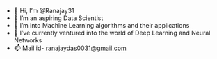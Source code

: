 - 👋 Hi, I’m @Ranajay31
- 👀 I’m an aspiring Data Scientist
- 🌱 I’m into Machine Learning algorithms and their applications
- 💞️ I’ve currently ventured into the world of  Deep Learning and Neural Networks
- 📫 Mail id- ranajaydas0031@gmail.com

<!---
Ranajay31/Ranajay31 is a ✨ special ✨ repository because its `README.md` (this file) appears on your GitHub profile.
You can click the Preview link to take a look at your changes.
--->
